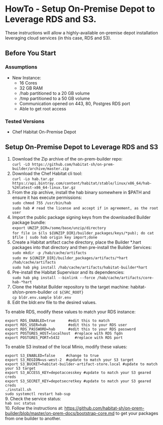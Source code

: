 # HowTo - Setup On-Premise Depot to Leverage RDS and S3.

These instructions will allow a highly-available on-premise depot installation leveraging cloud services (in this case, RDS and S3).
## Before You Start

### Assumptions

* New Instance:
  * 16 Cores
  * 32 GB RAM
  * /hab partitioned to a 20 GB volume
  * /tmp partitioned to a 50 GB volume
  * Communication opened on 443, 80, Postgres RDS port
  * Able to get root access

### Tested Versions

* Chef Habitat On-Premise Depot

## Setup On-Premise Depot to Leverage RDS and S3

1. Download the Zip archive of the on-prem-builder repo:<br />
`curl -LO https://github.com/habitat-sh/on-prem-builder/archive/master.zip`
2. Download the Chef Habitat cli tool:<br />
`curl -Lo hab.tar.gz https://api.bintray.com/content/habitat/stable/linux/x86_64/hab-%24latest-x86_64-linux.tar.gz`
3. From the zip archive, install the hab binary somewhere in $PATH and ensure it has execute permissions:<br />
`sudo chmod 755 /usr/bin/hab`<br />
`sudo hab # read the license and accept if in agreement, as the root user`<br />
4. Import the public package signing keys from the downloaded Builder package bundle:<br />
`export UNZIP_DIR=/some/base/unzip/directory`<br />
`for file in $(ls ${UNZIP_DIR}/builder_packages/keys/*pub); do cat $file | sudo hab origin key import;done`
5. Create a Habitat artifact cache directory, place the Builder *.hart packages into that directory and then pre-install the Builder Services:<br />
`sudo mkdir -p /hab/cache/artifacts`<br />
`sudo mv ${UNZIP_DIR}/builder_packages/artifacts/*hart /hab/cache/artifacts`<br />
`sudo hab pkg install /hab/cache/artifacts/habitat-builder*hart`
6. Pre-install the Habitat Supervisor and its dependencies:<br />
`sudo hab pkg install --binlink --force /hab/cache/artifacts/core-hab-*hart`
7. Clone the Habitat Builder repository to the target machine: habitat-sh/on-prem-builder 
`cd ${SRC_ROOT}`<br />
`cp bldr.env.sample bldr.env`
8. Edit the bldr.env file to the desired values. 

To enable RDS, modify these values to match your RDS instance:

`export RDS_ENABLED=true      #edit this to match`<br />
`export RDS_USER=hab          #edit this to your RDS user`<br />
`export RDS_PASSWORD=hab      #edit this to your RDS password`<br />
`export POSTGRES_HOST=localhost  #replace with RDS fqdn`<br />
`export POSTGRES_PORT=5432       #replace with RDS port`<br />

To enable S3 instead of the local Minio, modify these values:

`export S3_ENABLED=false     #change to true`<br />
`export S3_REGION=us-west-2  #update to match your S3 target`<br />
`export S3_BUCKET=habitat-builder-artifact-store.local #update to match your S3 target`<br />
`export S3_ACCESS_KEY=depotaccesskey #update to match your S3 geared creds`<br />
`export S3_SECRET_KEY=depotsecretkey #update to match your S3 geared creds`<br />
`./install.sh`<br />
`sudo systemctl restart hab-sup`<br />
9. Check the service status:<br />
`hab svc status`<br />
10. Follow the instructions at: https://github.com/habitat-sh/on-prem-builder/blob/master/on-prem-docs/bootstrap-core.md to get your packages from one builder to another.
